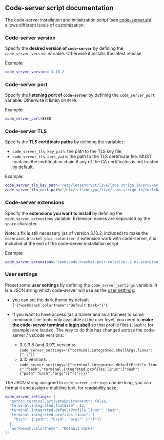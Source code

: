 
## Code-server script documentation

The code-server installation and initialization script (see [code-server.sh](code-server.sh)) allows different levels of customization:

### Code-server version

Specify the **desired version of `code-server`** by defining the `code_server_version` variable.
Otherwise it installs the latest release.

Example:

```sh
code_server_version='3.10.2'
```

### Code-server port

Specify the **listening port of `code-server`** by defining the `code_server_port` variable.
Otherwise it listen on `9999`.

Example:

```sh
code_server_port=8888
```

### Code-server TLS

Specify the **TLS certificate paths** by defining the variables:

- `code_server_tls_key_path`: the path to the TLS key file
- `code_server_tls_cert_path`: the path to the TLS certificate file. MUST contains the certification chain if any of the CA certificates is not trusted by default.

Example:

```sh
code_server_tls_key_path="/etc/letsencrypt/live/labs.strigo.io/privkey.pem"  # Or simply ${TLS_PRIVKEY}
code_server_tls_cert_path="/etc/letsencrypt/live/labs.strigo.io/fullchain.pem"  # Or simply ${TLS_FULLCHAIN}
```

### Code-server extensions

Specify the **extensions you want to install** by defining the `code_server_extensions` variable.
Extension names are separated by the `space` character.

Note: a fix is still necessary (as of version 3.10.2, included) to make the `coenraads.bracket-pair-colorizer-2` extension work with code-server, it is included at the end of the code-server installation script

Example:

```sh
code_server_extensions="coenraads.bracket-pair-colorizer-2 ms-azuretools.vscode-docker jebbs.plantuml"
```

### User settings

Preset some **user settings** by defining the `code_server_settings` variable.
It is a JSON string which code-server will use as the [user settings](https://code.visualstudio.com/docs/getstarted/settings):

* you can set the dark theme by default (`'{"workbench.colorTheme":"Default Dark+"}'`)

* If you want to have access (as a trainer and as a trainee) to some command-line tools only available at the user level, you need to **make the code-server terminal a [login shell](https://code.visualstudio.com/docs/editor/integrated-terminal#_configuring-profiles)** so that profile files (`.bashrc` for example) are loaded.
The way to do this has changed across the code-server / vsCode versions:
  * 3.7, 3.8 (and 3.9?) versions: `code_server_settings='{"terminal.integrated.shellArgs.linux": ["-l"]}'`
  * 3.10 versions: `code_server_settings='{"terminal.integrated.defaultProfile.linux":"bash","terminal.integrated.profiles.linux":{"bash":{"path":"bash","args":["-l"]}}}'`

The JSON string assigned to `code_server_settings` can be long, you can format it and assign a multiline text, for readability sake:

```sh
code_server_settings='{
  "python.terminal.activateEnvironment": false,
  "terminal.integrated.fontSize": 13,
  "terminal.integrated.defaultProfile.linux": "bash",
  "terminal.integrated.profiles.linux": {
    "bash": {"path": "bash", "args": ["-l"]}
  },
  "workbench.colorTheme": "Default Dark+"
}'
```
